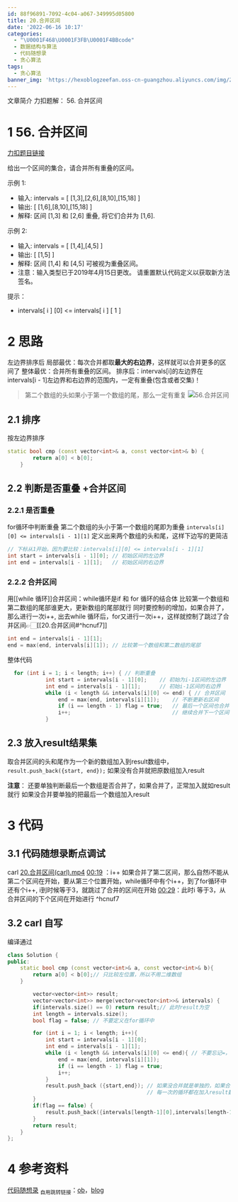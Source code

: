 ```yaml
---
id: 88f96891-7092-4c04-a067-349995d05800
title: 20.合并区间
date: '2022-06-16 10:17'
categories:
  - "\U0001F468\U0001F3FB‍\U0001F4BBcode"
  - 数据结构与算法
  - 代码随想录
  - 贪心算法
tags:
  - 贪心算法
banner_img: 'https://hexoblogzeefan.oss-cn-guangzhou.aliyuncs.com/img/202206200917436.jpg'
---
```


文章简介
	力扣题解： 56. 合并区间
<!-- more -->



# 1 56. 合并区间

[力扣题目链接](https://leetcode-cn.com/problems/merge-intervals/)

给出一个区间的集合，请合并所有重叠的区间。

示例 1:

-   输入: intervals = [ [1,3],[2,6],[8,10],[15,18] ]
-   输出: [ [1,6],[8,10],[15,18] ]
-   解释: 区间 [1,3] 和 [2,6] 重叠, 将它们合并为 [1,6].

示例 2:

-   输入: intervals = [ [1,4],[4,5] ]
-   输出: [ [1,5] ]
-   解释: 区间 [1,4] 和 [4,5] 可被视为重叠区间。
-   注意：输入类型已于2019年4月15日更改。 请重置默认代码定义以获取新方法签名。

提示：

-   intervals[ i ]  [0] <= intervals[ i ]  [ 1 ]

# 2 思路

左边界排序后
局部最优：每次合并都取**最大的右边界**，这样就可以合并更多的区间了
整体最优：合并所有重叠的区间。
排序后：intervals[i]的左边界在intervals[i - 1]左边界和右边界的范围内，一定有重叠(包含或者交集)！
>第二个数组的头如果小于第一个数组的尾，那么一定有重复
![56.合并区间](https://img-blog.csdnimg.cn/20201223200632791.png)



## 2.1 排序
按左边界排序
```cpp
static bool cmp (const vector<int>& a, const vector<int>& b) {
        return a[0] < b[0];
    }
```

## 2.2 判断是否重叠 +合并区间
### 2.2.1 是否重叠
for循环中判断重叠
第二个数组的头小于第一个数组的尾即为重叠
`intervals[i][0] <= intervals[i - 1][1]`
定义出来两个数组的头和尾，这样下边写的更简洁
```cpp
// 下标从1开始，因为要比较：intervals[i][0] <= intervals[i - 1][1]
int start = intervals[i - 1][0]; // 初始区间的左边界
int end = intervals[i - 1][1];   // 初始区间的右边界
```
### 2.2.2 合并区间
用[[while 循环]]合并区间：while循环是if 和 for 循环的结合体
比较第一个数组和第二数组的尾部谁更大，更新数组的尾部就行
同时要控制i的增加，如果合并了，那么进行一次i++, 出去while 循环后，for又进行一次i++，这样就控制了跳过了合并区间👉🏻[[20.合并区间#^hcnuf7]]
```cpp
int end = intervals[i - 1][1];
end = max(end, intervals[i][1]); // 比较第一个数组和第二数组的尾部
```
整体代码
```cpp
  for (int i = 1; i < length; i++) { // 判断重叠
            int start = intervals[i - 1][0];    // 初始为i-1区间的左边界
            int end = intervals[i - 1][1];      // 初始i-1区间的右边界
            while (i < length && intervals[i][0] <= end) { // 合并区间
                end = max(end, intervals[i][1]);    // 不断更新右区间
                if (i == length - 1) flag = true;   // 最后一个区间也合并了
                i++;                                // 继续合并下一个区间
            }
```




## 2.3 放入result结果集
取合并区间的头和尾作为一个新的数组加入到result数组中，`result.push_back({start, end});`
如果没有合并就把原数组加入result

**注意**：
还要单独判断最后一个数组是否合并了，如果合并了，正常加入就如result就行
如果没合并要单独的把最后一个数组加入result


# 3 代码
## 3.1 代码随想录断点调试
carl
[20.合并区间(carl).mp4](file:///Users/yibeikongqiu/Desktop/ishot视频/贪心算法/20.合并区间(carl).mp4)
	[00:19](file:///Users/yibeikongqiu/Desktop/ishot%E8%A7%86%E9%A2%91/%E8%B4%AA%E5%BF%83%E7%AE%97%E6%B3%95/20.%E5%90%88%E5%B9%B6%E5%8C%BA%E9%97%B4(carl).mp4#t=19.133532) ：i++
		如果合并了第二区间，那么自然i不能从第二个区间在开始，要从第三个位置开始，while循环中有个i++，到了for循环中还有个i++, i到时候等于3，就跳过了合并的区间在开始
	[00:29](file:///Users/yibeikongqiu/Desktop/ishot%E8%A7%86%E9%A2%91/%E8%B4%AA%E5%BF%83%E7%AE%97%E6%B3%95/20.%E5%90%88%E5%B9%B6%E5%8C%BA%E9%97%B4(carl).mp4#t=29.228653)：此时i 等于3，从合并区间的下个区间在开始进行 ^hcnuf7





## 3.2 carl 自写
编译通过

```cpp
class Solution {
public:
    static bool cmp (const vector<int>& a, const vector<int>& b){
        return a[0] < b[0];// 只比较左位置，所以不用二维数组
    }

        vector<vector<int>> result;
        vector<vector<int>> merge(vector<vector<int>>& intervals) {
        if(intervals.size() == 0) return result;// 此时result为空
        int length = intervals.size();
        bool flag = false; // 不要定义在for循环中

        for (int i = 1; i < length; i++){
            int start = intervals[i - 1][0];
            int end = intervals[i - 1][1];
            while (i < length && intervals[i][0] <= end){ // 不要忘记=，“=”是头尾相等
                end = max(end, intervals[i][1]);
                if (i == length - 1) flag = true;
                i++;
            }
            result.push_back ({start,end}); // 如果没合并就是单独的，如果合并了也更新了。
                                            // 每一次的循环都在加入result数组，所以在for循环中
        }
        if(flag == false) {
            result.push_back({intervals[length-1][0],intervals[length-1][1]});
        }
        return result;
    }
};
```




# 4 参考资料
[代码随想录](https://www.programmercarl.com/0056.%E5%90%88%E5%B9%B6%E5%8C%BA%E9%97%B4.html#%E6%80%9D%E8%B7%AF)
<sub>自用跳转链接</sub>：[ob](obsidian://advanced-uri?vault=Documents&uid=88f96891-7092-4c04-a067-349995d05800)，[blog](http://localhost:4000/2022/06/16/20.he-bing-qu-jian/)
